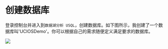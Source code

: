 # 创建数据库 

登录控制台并进入到`数据湖分析 USQL`，创建数据库。如下图所示，我创建了一个数据库叫'UCIOSDemo'。你可以根据自己的需求随便定义满足要求的数据库。

![](https://raw.githubusercontent.com/UCloudDocs/umqa/dev/imgs/operation_08.png)